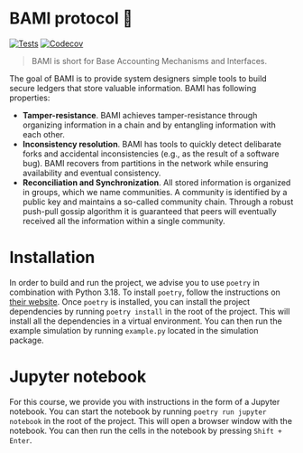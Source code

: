 # BAMI protocol 🍜 

[![Tests](https://github.com/grimadas/python-project/workflows/Tests/badge.svg)](https://github.com/grimadas/python-project/actions?workflow=Tests)
[![Codecov](https://codecov.io/gh/grimadas/python-project/branch/master/graph/badge.svg)](https://codecov.io/gh/grimadas/python-project)

 >  BAMI is short for Base Accounting Mechanisms and Interfaces. 

The goal of BAMI is to provide system designers simple tools to build secure ledgers that store valuable information. BAMI has following properties:
* **Tamper-resistance**. BAMI achieves tamper-resistance through organizing information in a chain and by entangling information with each other.
* **Inconsistency resolution**. BAMI has tools to quickly detect delibarate forks and accidental inconsistencies (e.g., as the result of a software bug). BAMI recovers from partitions in the network while ensuring availability and eventual consistency.
* **Reconciliation and Synchronization**. All stored information is organized in groups, which we name communities. A community is identified by a public key and maintains a so-called community chain. Through a robust push-pull gossip algorithm it is guaranteed that peers will eventually received all the information within a single community.

# Installation
In order to build and run the project, we advise you to use `poetry` in combination with Python 3.18. To install `poetry`, follow the instructions on [their website](https://python-poetry.org/docs/#installation). Once `poetry` is installed, you can install the project dependencies by running `poetry install` in the root of the project. This will install all the dependencies in a virtual environment. You can then run the example simulation by running `example.py` located in the simulation package.

# Jupyter notebook
For this course, we provide you with instructions in the form of a Jupyter notebook. You can start the notebook by running `poetry run jupyter notebook` in the root of the project. This will open a browser window with the notebook. You can then run the cells in the notebook by pressing `Shift + Enter`.
